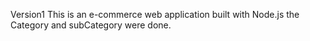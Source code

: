 Version1
This is an e-commerce web application built with Node.js
the Category and subCategory were done.
